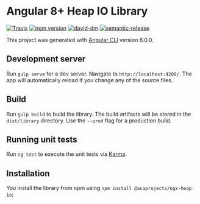 # Angular 8+ Heap IO Library

[![Travis](https://travis-ci.org/acaprojects/ngx-heap-io.svg)](https://travis-ci.org/acaprojects/ngx-heap-io)
[![npm version](https://badge.fury.io/js/%40acaprojects%2Fngx-heap-io.svg)](https://badge.fury.io/js/%40acaprojects%2Fngx-heap-io)
[![david-dm](https://david-dm.org/acaprojects/ngx-heap-io.svg)](https://david-dm.org/acaprojects/ngx-heap-io)
[![semantic-release](https://img.shields.io/badge/%20%20%F0%9F%93%A6%F0%9F%9A%80-semantic--release-e10079.svg)](https://github.com/semantic-release/semantic-release)

This project was generated with [Angular CLI](https://github.com/angular/angular-cli) version 8.0.0.

## Development server

Run `gulp serve` for a dev server. Navigate to `http://localhost:4200/`. The app will automatically reload if you change any of the source files.

## Build

Run `gulp build` to build the library. The build artifacts will be stored in the `dist/library` directory. Use the `--prod` flag for a production build.

## Running unit tests

Run `ng test` to execute the unit tests via [Karma](https://karma-runner.github.io).

## Installation

You install the library from npm using `npm install @acaprojects/ngx-heap-io`;

